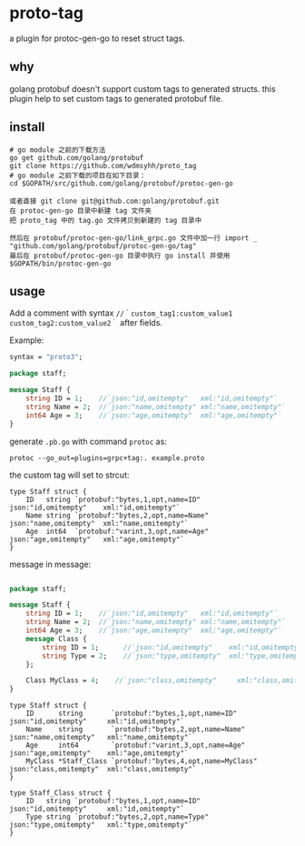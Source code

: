 # proto-tag

a plugin for protoc-gen-go to reset struct tags.

## why

golang protobuf doesn't support custom tags to generated structs. this plugin help to set custom tags to generated protobuf file.

## install

```shell
# go module 之前的下载方法
go get github.com/golang/protobuf
git clone https://github.com/wdmsyhh/proto_tag
# go module 之前下载的项目在如下目录：
cd $GOPATH/src/github.com/golang/protobuf/protoc-gen-go

或者直接 git clone git@github.com:golang/protobuf.git
在 protoc-gen-go 目录中新建 tag 文件夹
把 proto_tag 中的 tag.go 文件拷贝到新建的 tag 目录中

然后在 protobuf/protoc-gen-go/link_grpc.go 文件中加一行 import _ "github.com/golang/protobuf/protoc-gen-go/tag"
最后在 protobuf/protoc-gen-go 目录中执行 go install 并使用 $GOPATH/bin/protoc-gen-go
```

## usage

Add a comment with syntax `//｀custom_tag1:custom_value1 custom_tag2:custom_value2｀` after fields.

Example:

```proto
syntax = "proto3";

package staff;

message Staff {
    string ID = 1;    //`json:"id,omitempty"   xml:"id,omitempty"`
    string Name = 2;  //`json:"name,omitempty" xml:"name,omitempty"`
    int64 Age = 3;    //`json:"age,omitempty"  xml:"age,omitempty"`
}
```

generate `.pb.go` with command `protoc` as:

```shell
protoc --go_out=plugins=grpc+tag:. example.proto
```

the custom tag will set to strcut:

```golang
type Staff struct {
    ID   string `protobuf:"bytes,1,opt,name=ID"     json:"id,omitempty"    xml:"id,omitempty"`
    Name string `protobuf:"bytes,2,opt,name=Name"   json:"name,omitempty"  xml:"name,omitempty"`
    Age  int64  `protobuf:"varint,3,opt,name=Age"   json:"age,omitempty"   xml:"age,omitempty"`
}
```


message in message:

```protobuf

package staff;

message Staff {
    string ID = 1;    //`json:"id,omitempty"   xml:"id,omitempty"`
    string Name = 2;  //`json:"name,omitempty" xml:"name,omitempty"`
    int64 Age = 3;    //`json:"age,omitempty"  xml:"age,omitempty"`
    message Class {
        string ID = 1;      //`json:"id,omitempty"    xml:"id,omitempty"`
        string Type = 2;    //`json:"type,omitempty"  xml:"type,omitempty"`
    };

    Class MyClass = 4;    //`json:"class,omitempty"     xml:"class,omitempty"`
}
```

```golang
type Staff struct {
	ID      string       `protobuf:"bytes,1,opt,name=ID"        json:"id,omitempty"     xml:"id,omitempty"`
	Name    string       `protobuf:"bytes,2,opt,name=Name"      json:"name,omitempty"   xml:"name,omitempty"`
	Age     int64        `protobuf:"varint,3,opt,name=Age"      json:"age,omitempty"    xml:"age,omitempty"`
	MyClass *Staff_Class `protobuf:"bytes,4,opt,name=MyClass"   json:"class,omitempty"  xml:"class,omitempty"`
}

type Staff_Class struct {
	ID   string `protobuf:"bytes,1,opt,name=ID"        json:"id,omitempty"     xml:"id,omitempty"`
	Type string `protobuf:"bytes,2,opt,name=Type"      json:"type,omitempty"   xml:"type,omitempty"`
}
```